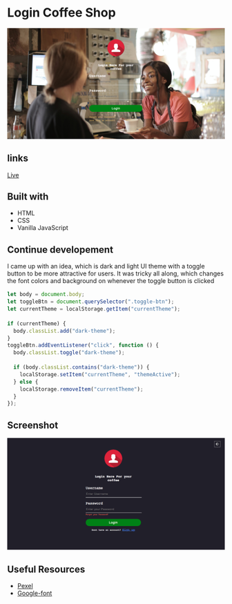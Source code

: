 # Login Coffee Shop

![Project Img](img/CoffeeShop_SS.png)

## links

[Live](https://brymmobaggins.github.io/LoginCoffeeShop/)

## Built with

- HTML
- CSS
- Vanilla JavaScript

## Continue developement

I came up with an idea, which is dark and light UI theme with a toggle button to be more attractive for users. It was tricky all along, which changes the font colors and background on whenever the toggle button is clicked

```JavaScript
let body = document.body;
let toggleBtn = document.querySelector(".toggle-btn");
let currentTheme = localStorage.getItem("currentTheme");

if (currentTheme) {
  body.classList.add("dark-theme");
}
toggleBtn.addEventListener("click", function () {
  body.classList.toggle("dark-theme");

  if (body.classList.contains("dark-theme")) {
    localStorage.setItem("currentTheme", "themeActive");
  } else {
    localStorage.removeItem("currentTheme");
  }
});
```

## Screenshot

![Project img!](img/loginCoffeeLightDarkmode_ss.png)

## Useful Resources

- [Pexel](Pexels.com)
- [Google-font](GoogleFonts.com)
